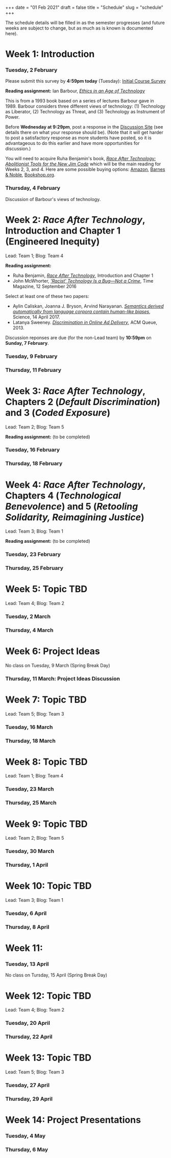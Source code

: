 +++
date = "01 Feb 2021"
draft = false
title = "Schedule"
slug = "schedule"
+++

The schedule details will be filled in as the semester progresses (and
future weeks are subject to change, but as much as is known is
documented here).

# Week 1: Introduction

### Tuesday, 2 February
 
Please submit this survey by **4:59pm today** (Tuesday): [Initial Course Survey](https://docs.google.com/forms/d/e/1FAIpQLSc5fYmEdj651zEzQXu_uADKcyQFkOHmxVXqBazlTK-FDEcmlg/viewform?usp=sf_link)

**Reading assignment:** Ian Barbour, [_Ethics in an Age of Technology_](/docs/barbour-views-of-technology.pdf)

This is from a 1993 book based on a series of lectures Barbour gave in
1989. Barbour considers three different views of technology: (1)
Technology as Liberator, (2) Technology as Threat, and (3) Technology
as Instrument of Power.

Before **Wednesday at 9:29pm**, post a response in the [Discussion
Site](https://github.com/csethics/csethics.github.io/discussions/7#discussion-2560242)
(see details there on what your response should be). (Note that it
will get harder to post a satisfactory response as more students have
posted, so it is advantageous to do this earlier and have more
opportunities for discussion.)

You will need to acquire Ruha Benjamin's book, [_Race After
Technology: Abolitionist Tools for the New Jim
Code_](https://www.ruhabenjamin.com/race-after-technology) which will
be the main reading for Weeks 2, 3, and 4. Here are some possible
buying options:
[Amazon](https://www.amazon.com/Race-After-Technology-Abolitionist-Tools/dp/1509526404),
[Barnes &amp;
Noble](https://www.barnesandnoble.com/w/race-after-technology-ruha-benjamin/1130411395),
[Bookshop.org](https://bookshop.org/books/race-after-technology-abolitionist-tools-for-the-new-jim-code/9781509526406). 

### Thursday, 4 February

Discussion of Barbour's views of technology.

# Week 2: _Race After Technology_, Introduction and Chapter 1 (Engineered Inequity)

Lead: Team 1; Blog: Team 4

**Reading assignment:**
- Ruha Benjamin, [_Race After Technology_](https://www.ruhabenjamin.com/race-after-technology), Introduction and Chapter 1 
- John McWhorter, [_'Racist' Technology Is a Bug—Not a Crime_](https://time.com/4475627/is-technology-capable-of-being-racist/), Time Magazine, 12 September 2016

Select at least one of these two papers:
- Aylin Caliskan, Joanna J. Bryson, Arvind Narayanan. [_Semantics derived automatically from language corpora contain human-like biases_](/docs/caliskan-language-biases.pdf), Science, 14 April 2017.
- Latanya Sweeney. [_Discrimination in Online Ad Delivery_](/sweeney-discrimination-ads.pdf), ACM Queue, 2013.

Discussion reponses are due (for the non-Lead team) by **10:59pm** on **Sunday, 7 February**.

### Tuesday, 9 February

### Thursday, 11 February

# Week 3: _Race After Technology_, Chapters 2 (_Default Discrimination_) and 3 (_Coded Exposure_)

Lead: Team 2; Blog: Team 5

**Reading assignment:** (to be completed)

### Tuesday, 16 February

### Thursday, 18 February


# Week 4: _Race After Technology_, Chapters 4 (_Technological Benevolence_) and 5 (_Retooling Solidarity, Reimagining Justice_)

Lead: Team 3; Blog: Team 1

**Reading assignment:** (to be completed)

### Tuesday, 23 February

### Thursday, 25 February


# Week 5: Topic TBD

Lead: Team 4; Blog: Team 2

### Tuesday, 2 March

### Thursday, 4 March

# Week 6: Project Ideas

No class on Tuesday, 9 March (Spring Break Day)

### Thursday, 11 March: Project Ideas Discussion

# Week 7: Topic TBD

Lead: Team 5; Blog: Team 3

### Tuesday, 16 March

### Thursday, 18 March


# Week 8: Topic TBD

Lead: Team 1; Blog: Team 4

### Tuesday, 23 March

### Thursday, 25 March

# Week 9: Topic TBD

Lead: Team 2; Blog: Team 5

### Tuesday, 30 March

### Thursday, 1 April

# Week 10: Topic TBD

Lead: Team 3; Blog: Team 1

### Tuesday, 6 April

### Thursday, 8 April

# Week 11:

### Tuesday, 13 April

No class on Tursday, 15 April (Spring Break Day)


# Week 12: Topic TBD

Lead: Team 4; Blog: Team 2

### Tuesday, 20 April

### Thursday, 22 April

# Week 13: Topic TBD

Lead: Team 5; Blog: Team 3

### Tuesday, 27 April

### Thursday, 29 April

# Week 14: Project Presentations

### Tuesday, 4 May

### Thursday, 6 May